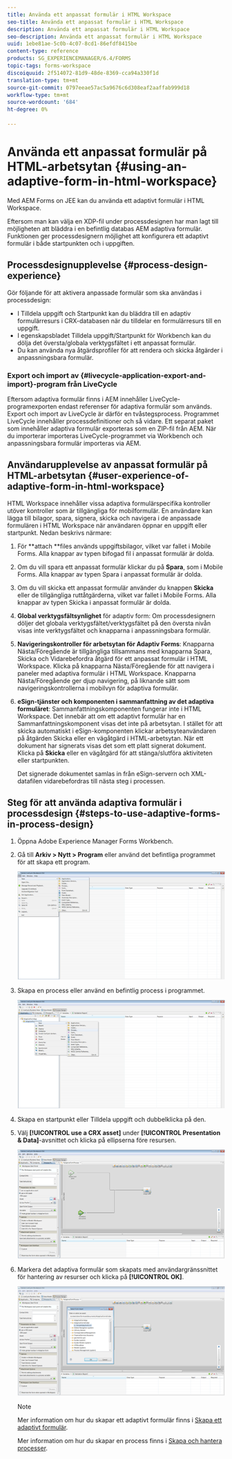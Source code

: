 ```yaml
---
title: Använda ett anpassat formulär i HTML Workspace
seo-title: Använda ett anpassat formulär i HTML Workspace
description: Använda ett anpassat formulär i HTML Workspace
seo-description: Använda ett anpassat formulär i HTML Workspace
uuid: 1ebe81ae-5c0b-4c07-8cd1-86efdf8415be
content-type: reference
products: SG_EXPERIENCEMANAGER/6.4/FORMS
topic-tags: forms-workspace
discoiquuid: 2f514072-81d9-48de-8369-cca94a330f1d
translation-type: tm+mt
source-git-commit: 0797eeae57ac5a9676c6d308eaf2aaffab999d18
workflow-type: tm+mt
source-wordcount: '684'
ht-degree: 0%

---
```



# Använda ett anpassat formulär på HTML-arbetsytan {#using-an-adaptive-form-in-html-workspace}

Med AEM Forms on JEE kan du använda ett adaptivt formulär i HTML Workspace.

Eftersom man kan välja en XDP-fil under processdesignen har man lagt till möjligheten att bläddra i en befintlig databas AEM adaptiva formulär. Funktionen ger processdesignern möjlighet att konfigurera ett adaptivt formulär i både startpunkten och i uppgiften.

## Processdesignupplevelse {#process-design-experience}

Gör följande för att aktivera anpassade formulär som ska användas i processdesign:

* I Tilldela uppgift och Startpunkt kan du bläddra till en adaptiv formulärresurs i CRX-databasen när du tilldelar en formulärresurs till en uppgift.
* I egenskapsbladet Tilldela uppgift/Startpunkt för Workbench kan du dölja det översta/globala verktygsfältet i ett anpassat formulär.
* Du kan använda nya åtgärdsprofiler för att rendera och skicka åtgärder i anpassningsbara formulär.

### Export och import av {#livecycle-application-export-and-import}-program från LiveCycle

Eftersom adaptiva formulär finns i AEM innehåller LiveCycle-programexporten endast referenser för adaptiva formulär som används. Export och import av LiveCycle är därför en tvåstegsprocess. Programmet LiveCycle innehåller processdefinitioner och så vidare. Ett separat paket som innehåller adaptiva formulär exporteras som en ZIP-fil från AEM. När du importerar importeras LiveCycle-programmet via Workbench och anpassningsbara formulär importeras via AEM.

## Användarupplevelse av anpassat formulär på HTML-arbetsytan {#user-experience-of-adaptive-form-in-html-workspace}

HTML Workspace innehåller vissa adaptiva formulärspecifika kontroller utöver kontroller som är tillgängliga för mobilformulär. En användare kan lägga till bilagor, spara, signera, skicka och navigera i de anpassade formulären i HTML Workspace när användaren öppnar en uppgift eller startpunkt. Nedan beskrivs närmare:

1. För **attach **files används uppgiftsbilagor, vilket var fallet i Mobile Forms. Alla knappar av typen bifogad fil i anpassat formulär är dolda.

1. Om du vill spara ett anpassat formulär klickar du på **Spara**, som i Mobile Forms. Alla knappar av typen Spara i anpassat formulär är dolda.

1. Om du vill skicka ett anpassat formulär använder du knappen **Skicka** eller de tillgängliga ruttåtgärderna, vilket var fallet i Mobile Forms. Alla knappar av typen Skicka i anpassat formulär är dolda.

1. **Global verktygsfältsynlighet** för adaptiv form: Om processdesignern döljer det globala verktygsfältet/verktygsfältet på den översta nivån visas inte verktygsfältet och knapparna i anpassningsbara formulär.

1. **Navigeringskontroller för arbetsytan för Adaptiv Forms**: Knapparna Nästa/Föregående är tillgängliga tillsammans med knapparna Spara, Skicka och Vidarebefordra åtgärd för ett anpassat formulär i HTML Workspace. Klicka på knapparna Nästa/Föregående för att navigera i paneler med adaptiva formulär i HTML Workspace. Knapparna Nästa/Föregående ger djup navigering, på liknande sätt som navigeringskontrollerna i mobilvyn för adaptiva formulär.

1. **eSign-tjänster och komponenten i sammanfattning av det adaptiva formuläret**: Sammanfattningskomponenten fungerar inte i HTML Workspace. Det innebär att om ett adaptivt formulär har en Sammanfattningskomponent visas det inte på arbetsytan. I stället för att skicka automatiskt i eSign-komponenten klickar arbetsyteanvändaren på åtgärden Skicka eller en vägåtgärd i HTML-arbetsytan. När ett dokument har signerats visas det som ett platt signerat dokument. Klicka på **Skicka** eller en vägåtgärd för att stänga/slutföra aktiviteten eller startpunkten.

   Det signerade dokumentet samlas in från eSign-servern och XML-datafilen vidarebefordras till nästa steg i processen.

## Steg för att använda adaptiva formulär i processdesign {#steps-to-use-adaptive-forms-in-process-design}

1. Öppna Adobe Experience Manager Forms Workbench.

1. Gå till **Arkiv > Nytt > Program** eller använd det befintliga programmet för att skapa ett program.

   ![Skapa nytt program](assets/create_new_appl.png)

1. Skapa en process eller använd en befintlig process i programmet.

   ![Skapa ny process](assets/create_new_process.png)

1. Skapa en startpunkt eller Tilldela uppgift och dubbelklicka på den.
1. Välj **[!UICONTROL use a CRX asset]** under **[!UICONTROL Presentation & Data]**-avsnittet och klicka på ellipserna före resursen.

   ![Använda en CRX-resurs](assets/use_crx_asset.png)

1. Markera det adaptiva formulär som skapats med användargränssnittet för hantering av resurser och klicka på **[!UICONTROL OK]**.

   ![Välj ett anpassat formulär](assets/selecting_form.png)

   >[!NOTE]
   >
   >Mer information om hur du skapar ett adaptivt formulär finns i [Skapa ett adaptivt formulär](/help/forms/using/creating-adaptive-form.md).
   >
   >Mer information om hur du skapar en process finns i [Skapa och hantera processer](https://help.adobe.com/en_US/AEMForms/6.1/WorkbenchHelp/WS92d06802c76abadb-1cc35bda128261a20dd-7ff7.2.html).

